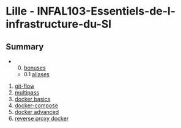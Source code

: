 # Lille - INFAL103-Essentiels-de-l-infrastructure-du-SI

## Summary

- 0.  [bonuses](./0.bonuses/)
  - 0.1 [aliases](/0.bonuses/aliases.md)

1. [git-flow](./1.git-flow/README.md)
2. [multipass](./2.multipass/README.md)
3. [docker basics](./3.docker_basics/README.md)
4. [docker-compose](./4.docker-compose/README.md)
5. [docker advanced](./5.docker_advanced/README.md)
6. [reverse proxy docker]()
